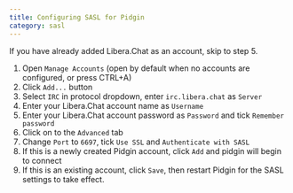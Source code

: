 ```yaml
---
title: Configuring SASL for Pidgin
category: sasl
---
```


If you have already added Libera.Chat as an account, skip to step 5.

1. Open `Manage Accounts` (open by default when no accounts are configured,
   or press CTRL+A)
2. Click `Add...` button
3. Select `IRC` in protocol dropdown, enter `irc.libera.chat` as `Server`
4. Enter your Libera.Chat account name as `Username`
5. Enter your Libera.Chat account password as `Password` and tick
   `Remember password`
6. Click on to the `Advanced` tab
7. Change `Port` to `6697`, tick `Use SSL` and `Authenticate with SASL`
8. If this is a newly created Pidgin account, click `Add` and pidgin will
   begin to connect
9. If this is an existing account, click `Save`, then restart Pidgin for the
   SASL settings to take effect.
